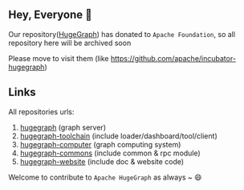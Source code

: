 ## Hey, Everyone 👋

Our repository([HugeGraph](https://github.com/apache/incubator-hugegraph)) has donated to `Apache Foundation`, so all repository here will be archived soon

Please move to visit them (like https://github.com/apache/incubator-hugegraph)

## Links

All repositories urls:

1. [hugegraph](https://github.com/apache/incubator-hugegraph) (graph server)
2. [hugegraph-toolchain](https://github.com/apache/incubator-hugegraph-toolchain) (include loader/dashboard/tool/client)
3. [hugegraph-computer](https://github.com/apache/incubator-hugegraph-computer) (graph computing system)
4. [hugegraph-commons](https://github.com/apache/incubator-hugegraph-commons) (include common & rpc module)
5. [hugegraph-website](https://github.com/apache/incubator-hugegraph-doc) (include doc & website code)


Welcome to contribute to `Apache HugeGraph` as always ~ 😄
